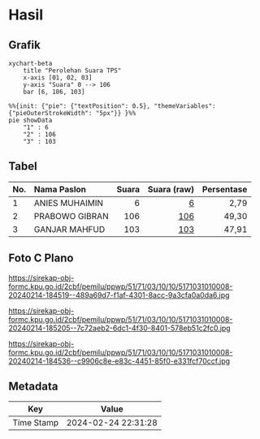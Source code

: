 # Hasil

## Grafik

```mermaid
xychart-beta
    title "Perolehan Suara TPS"
    x-axis [01, 02, 03]
    y-axis "Suara" 0 --> 106
    bar [6, 106, 103]
```

```mermaid
%%{init: {"pie": {"textPosition": 0.5}, "themeVariables": {"pieOuterStrokeWidth": "5px"}} }%%
pie showData
    "1" : 6
    "2" : 106
    "3" : 103
```

## Tabel

| No. | Nama Paslon    | Suara | Suara (raw) | Persentase |
|:--- |:-------------- | -----:| -----------:| ----------:|
| 1   | ANIES MUHAIMIN | 6     | [6][p-1]    | 2,79       |
| 2   | PRABOWO GIBRAN | 106   | [106][p-2]  | 49,30      |
| 3   | GANJAR MAHFUD  | 103   | [103][p-3]  | 47,91      |


[p-1]: https://github.com/gigit-pemilu/pemilu-2024-51-bali/blob/main/pilpres/hitung-suara/sub/51-bali/sub/71-kota-denpasar/sub/03-denpasar-barat/sub/1010-padangsambian/sub/008-tps/sub/paslon-1.txt
[p-2]: https://github.com/gigit-pemilu/pemilu-2024-51-bali/blob/main/pilpres/hitung-suara/sub/51-bali/sub/71-kota-denpasar/sub/03-denpasar-barat/sub/1010-padangsambian/sub/008-tps/sub/paslon-2.txt
[p-3]: https://github.com/gigit-pemilu/pemilu-2024-51-bali/blob/main/pilpres/hitung-suara/sub/51-bali/sub/71-kota-denpasar/sub/03-denpasar-barat/sub/1010-padangsambian/sub/008-tps/sub/paslon-3.txt

## Foto C Plano

https://sirekap-obj-formc.kpu.go.id/2cbf/pemilu/ppwp/51/71/03/10/10/5171031010008-20240214-184519--489a69d7-f1af-4301-8acc-9a3cfa0a0da6.jpg

https://sirekap-obj-formc.kpu.go.id/2cbf/pemilu/ppwp/51/71/03/10/10/5171031010008-20240214-185205--7c72aeb2-6dc1-4f30-8401-578eb51c2fc0.jpg

https://sirekap-obj-formc.kpu.go.id/2cbf/pemilu/ppwp/51/71/03/10/10/5171031010008-20240214-184536--c9906c8e-e83c-4451-85f0-e331fcf70ccf.jpg


## Metadata

| Key        | Value               |
| ---------- | ------------------- |
| Time Stamp | 2024-02-24 22:31:28 |



